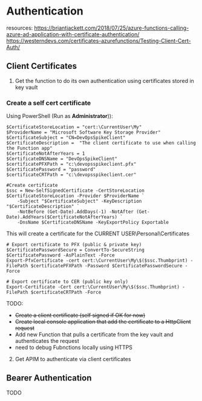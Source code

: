 # Authentication

resources:
    https://briantjackett.com/2018/07/25/azure-functions-calling-azure-ad-application-with-certificate-authentication/
    https://westerndevs.com/certificates-azurefunctions/Testing-Client-Cert-Auth/


## Client Certificates

1) Get the function to do its own authentication using certificates stored in key vault

### Create a self cert certificate
Using PowerShell (Run as **Administrator**)):

```
$CertificateStoreLocation = "cert:\CurrentUser\My"
$ProviderName = "Microsoft Software Key Storage Provider"
$CertificateSubject = "CN=DevOpsSpikeClient"
$CertificateDescription =  "The client certificate to use when calling the Function app"
$CertificateNotAfterYears = 1
$CertificateDNSName = "DevOpsSpikeClient"
$certificatePFXPath = "c:\devopsspikeclient.pfx"
$CertificatePassword = "password"
$certificateCRTPath = "c:\devopsspikeclient.cer"

#Create certificate
$ssc = New-SelfSignedCertificate -CertStoreLocation $CertificateStoreLocation -Provider $ProviderName `
    -Subject "$CertificateSubject" -KeyDescription "$CertificateDescription" `
    -NotBefore (Get-Date).AddDays(-1) -NotAfter (Get-Date).AddYears($CertificateNotAfterYears) `
    -DnsName $CertificateDNSName -KeyExportPolicy Exportable
```

This will create a certificate for the CURRENT USER\Personal\Certificates

```
# Export certificate to PFX (public & private key)
$CertificatePasswordSecure = ConvertTo-SecureString $CertificatePassword -AsPlainText -Force
Export-PfxCertificate -cert cert:\CurrentUser\My\$($ssc.Thumbprint) -FilePath $certificatePFXPath -Password $CertificatePasswordSecure -Force
 
# Export certificate to CER (public key only)
Export-Certificate -Cert cert:\CurrentUser\My\$($ssc.Thumbprint) -FilePath $certificateCRTPath -Force
```

TODO:
- ~~Create a client certificate (self signed if OK for now)~~
- ~~Create local console application that add the certificate to a HttpClient request~~
- Add new Function that pulls a certificate from the key vault and authenticates the request
- need to debug Fubnctions locally using HTTPS

2) Get APIM to authenticate via client certificates

## Bearer Authentication

TODO

